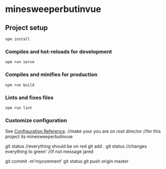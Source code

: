 # minesweeperbutinvue

## Project setup
```
npm install
```

### Compiles and hot-reloads for development
```
npm run serve
```

### Compiles and minifies for production
```
npm run build
```

### Lints and fixes files
```
npm run lint
```

### Customize configuration
See [Configuration Reference](https://cli.vuejs.org/config/).
//make your you are on root director
//for this project its minesweeperbutinvue


git status
//everything should be on red
git add .
git status
//changes everything to green'
//if not message jared

git commit -m'mycomment'
git status 
git push origin master